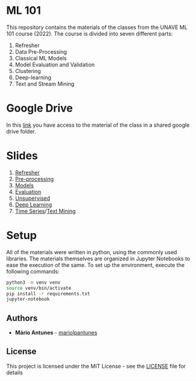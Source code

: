 # ML 101

This repository contains the materials of the classes from the UNAVE ML 101 course (2022).
The course is divided into seven different parts:
1. Refresher
2. Data Pre-Processing
3. Classical ML Models
4. Model Evaluation and Validation
5. Clustering
6. Deep-learning
7. Text and Stream Mining

# Google Drive

In this [link](https://drive.google.com/drive/folders/1VK--DpQymu4Tps1KHiXz8Kf4xZd8Pljk?usp=sharing) you have access to the material of the class in a shared google drive folder.

# Slides

1. [Refresher](https://docs.google.com/presentation/d/1bIVQqsFho6R5_NAm1T9mJcf2izAfJ-s0YFSYAawtRK0/edit?usp=sharing)
2. [Pre-processing](https://docs.google.com/presentation/d/156ov7qr4cQVAf8-YjixzLS7fmLXyzSocDYgknWXh4r8/edit?usp=sharing)
3. [Models](https://docs.google.com/presentation/d/1gsC41er8qtMgEEW6ueTHIGDie4QrdYN1g-aiZylCGOw/edit?usp=sharing)
4. [Evaluation](https://docs.google.com/presentation/d/1ELoYLUUmBiNJlrzDyWLFk_2PePY043sssdpqC1y6dOg/edit?usp=sharing)
5. [Unsupervised](https://docs.google.com/presentation/d/1g1ElQcqY_F0R2JlQODzrIXOOKB6q1j_1xqIsTLQEl6I/edit?usp=sharing)
6. [Deep Learning](https://docs.google.com/presentation/d/1OpgIDxLE89a4mpDfIscUfcR2SIdewfCeaLiPaiMJBbE/edit?usp=sharing)
7. [Time Series](https://docs.google.com/presentation/d/1FNP6eKG5apjkY9cUoQTqAciQLPZ2udeQB2kToCx817Q/edit?usp=sharing)/[Text Mining](https://docs.google.com/presentation/d/1VLIScw8gq20uR1KPRBLA-Ni_q0IyiCaYTFlJa4yUHN4/edit?usp=sharing)

# Setup

All of the materials were written in python, using the commonly used libraries.
The materials themselves are organized in Jupyter Notebooks to ease the execution of the same. 
To set up the environment, execute the following commands:

```bash
python3 -m venv venv
source venv/bin/activate
pip install -r requirements.txt
jupyter-notebook 
```

## Authors

* **Mário Antunes** - [mariolpantunes](https://github.com/mariolpantunes)

## License

This project is licensed under the MIT License - see the [LICENSE](LICENSE) file for details
